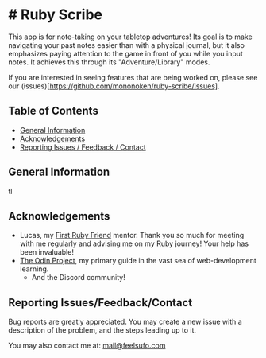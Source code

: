 # # Ruby Scribe

<!-- ![A screenshot showing a preview of the project.](screenshot.png "Project Preview") -->

This app is for note-taking on your tabletop adventures! Its goal is to make navigating your past notes easier than with a physical journal, but it also emphasizes paying attention to the game in front of you while you input notes. It achieves this through its "Adventure/Library" modes.

If you are interested in seeing features that are being worked on, please see our (issues)[https://github.com/mononoken/ruby-scribe/issues].

<!-- [Click here to see a live-preview hosted on Github).](https://mononoken.github.io/<project_link>/) -->

## Table of Contents

- [General Information](#general-information)
- [Acknowledgements](#acknowledgements)
- [Reporting Issues / Feedback / Contact](#reporting-issuesfeedbackcontact)

## General Information

tl

## Acknowledgements

- Lucas, my [First Ruby Friend](https://firstrubyfriend.org) mentor. Thank you so much for meeting with me regularly and advising me on my Ruby journey! Your help has been invaluable!
- [The Odin Project](https://www.theodinproject.com), my primary guide in the vast sea of web-development learning.
  - And the Discord community!

## Reporting Issues/Feedback/Contact

Bug reports are greatly appreciated. You may create a new issue with a description of the problem, and the steps leading up to it.

You may also contact me at: mail@feelsufo.com
